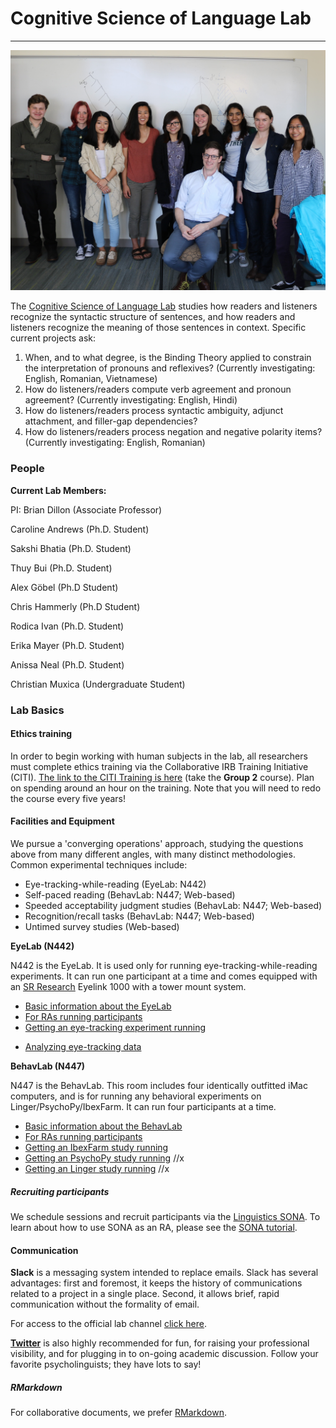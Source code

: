 # Cognitive Science of Language Lab

--- 

!["Cognitive Science of Language Lab members."](images/et_lab.jpg)

The [Cognitive Science of Language Lab](osf.io/8rcwh/) studies how readers and listeners recognize the syntactic structure of sentences, and how readers and listeners recognize the meaning of those sentences in context. Specific current projects ask:

1. When, and to what degree, is the Binding Theory applied to constrain the interpretation of pronouns and reflexives? (Currently investigating: English, Romanian, Vietnamese)
2. How do listeners/readers compute verb agreement and pronoun agreement? (Currently investigating: English, Hindi)
3. How do listeners/readers process syntactic ambiguity, adjunct attachment, and filler-gap dependencies? 
4. How do listeners/readers process negation and negative polarity items? (Currently investigating: English, Romanian)

### People

**Current Lab Members:**

PI: Brian Dillon (Associate Professor)

Caroline Andrews (Ph.D. Student)

Sakshi Bhatia (Ph.D. Student)

Thuy Bui (Ph.D. Student)

Alex Göbel (Ph.D Student)

Chris Hammerly (Ph.D Student)

Rodica Ivan (Ph.D. Student)

Erika Mayer (Ph.D. Student)

Anissa Neal (Ph.D. Student)

Christian Muxica (Undergraduate Student)


### Lab Basics

#### Ethics training

In order to begin working with human subjects in the lab, all researchers must complete ethics training via the Collaborative IRB Training Initiative (CITI). [The link to the CITI Training is here](https://www.umass.edu/research/compliance/human-subjects-irb/training-education-and-outreach/citi-training-human-subjects-research) (take the **Group 2** course). Plan on spending around an hour on the training. Note that you will need to redo the course every five years!

#### Facilities and Equipment

We pursue a 'converging operations' approach, studying the questions above from many different angles, with many distinct methodologies. Common experimental techniques include:

- Eye-tracking-while-reading (EyeLab: N442)
- Self-paced reading (BehavLab: N447; Web-based)
- Speeded acceptability judgment studies (BehavLab: N447; Web-based)
- Recognition/recall tasks (BehavLab: N447; Web-based)
- Untimed survey studies (Web-based)

**EyeLab (N442)**

N442 is the EyeLab. It is used only for running eye-tracking-while-reading experiments. It can run one participant at a time and comes equipped with an [SR Research](http://http://www.sr-research.com) Eyelink 1000 with a tower mount system. 

- [Basic information about the EyeLab](https://osf.io/rcdj4/wiki/Lab+Lore/)
- [For RAs running participants](https://osf.io/rcdj4/wiki/RA+Guide/)
- [Getting an eye-tracking experiment running](et_tutorials/#gathering-data) 
<!-- //originally linked to StudentGuide_EyeLab.html -->
- [Analyzing eye-tracking data](et_tutorials/#analyzing-data) 
<!-- //originally linked to AnalysisGuide_EyeLab.html --> 

**BehavLab (N447)**

N447 is the BehavLab. This room includes four identically outfitted iMac computers, and is for running any behavioral experiments on Linger/PsychoPy/IbexFarm. It can run four participants at a time. 

- [Basic information about the BehavLab](https://osf.io/rcdj4/wiki/Lab+Lore/)
- [For RAs running participants](https://osf.io/rcdj4/wiki/RA+Guide/)
- [Getting an IbexFarm study running](/ibex_guide)
- [Getting an PsychoPy study running](PsychoPy_Guide.html) //x
- [Getting an Linger study running](Linger_Guide.html) //x

##### Recruiting participants

We schedule sessions and recruit participants via the [Linguistics SONA](https://umassxling.sona-systems.com/default.aspx). To learn about how to use SONA as an RA, please see the [SONA tutorial](https://osf.io/vr7gu/wiki/UMass+XLing+SONA/).

#### Communication

**Slack** is a messaging system intended to replace emails. Slack has several advantages: first and foremost, it keeps the history of communications related to a project in a single place. Second, it allows brief, rapid communication without the formality of email. 

For access to the official lab channel 
[click here](http://xlingumass.slack.com).

[**Twitter**](http://www.twitter.com) is also highly recommended for fun, for raising your professional visibility, and for plugging in to on-going academic discussion. Follow your favorite psycholinguists; they have lots to say!

##### RMarkdown

For collaborative documents, we prefer [RMarkdown](http://rmarkdown.rstudio.com/). 

